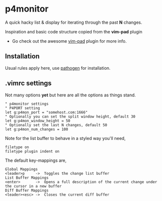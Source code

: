 # p4monitor

A quick hacky list & display for iterating through the past **N** changes.

Inspiration and basic code structure copied from the **vim-pad** plugin

 * Go check out the awesome [vim-pad](https://github.com/fmoralesc/vim-pad) plugin for more info.

## Installation

Usual rules apply here, use [pathogen](https://github.com/tpope/vim-pathogen) for installation.

## .vimrc settings

Not many options **yet** but here are all the options as things stand.

    " p4monitor settings
    " P4PORT setting
    let g:p4mon_port = "somehost.com:1666"
    " Optionally you can set the split window height, default 30
    let g:p4mon_window_height = 50
    " Optionally set the last N changes, default 50
    let g:p4mon_num_changes = 100

Note for the list buffer to behave in a styled way you'll need,

    filetype on
    filetype plugin indent on

The default key-mappings are,

    Global Mappings
    <leader>p     ->  Toggles the change list buffer
    List Buffer Mappings
    <enter>       ->  Opens a full description of the current change under the cursor in a new buffer
    Diff Buffer Mappings
    <leader><esc> ->  Closes the current diff buffer
